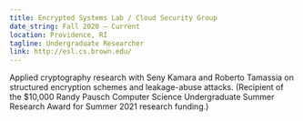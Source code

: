 ```yaml
---
title: Encrypted Systems Lab / Cloud Security Group
date_string: Fall 2020 – Current
location: Providence, RI
tagline: Undergraduate Researcher
link: http://esl.cs.brown.edu/
---
```


Applied cryptography research with Seny Kamara and Roberto Tamassia on structured encryption schemes and leakage-abuse attacks. (Recipient of the $10,000 Randy Pausch Computer Science Undergraduate Summer Research Award for Summer 2021 research funding.)
